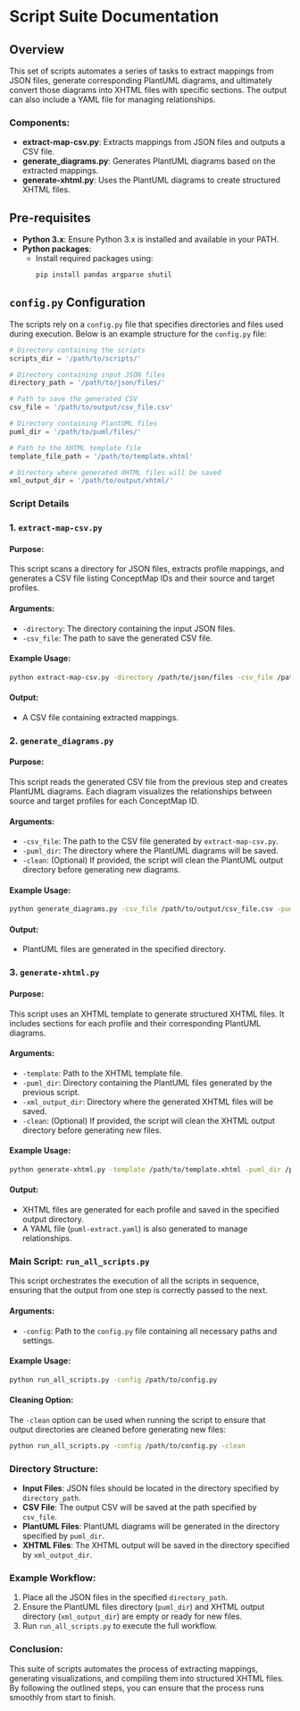 # Script Suite Documentation

## Overview
This set of scripts automates a series of tasks to extract mappings from JSON files, generate corresponding PlantUML diagrams, and ultimately convert those diagrams into XHTML files with specific sections. The output can also include a YAML file for managing relationships.

### Components:
- **extract-map-csv.py**: Extracts mappings from JSON files and outputs a CSV file.
- **generate_diagrams.py**: Generates PlantUML diagrams based on the extracted mappings.
- **generate-xhtml.py**: Uses the PlantUML diagrams to create structured XHTML files.

## Pre-requisites
- **Python 3.x**: Ensure Python 3.x is installed and available in your PATH.
- **Python packages**:
  - Install required packages using:
    ```bash
    pip install pandas argparse shutil
    ```

## `config.py` Configuration
The scripts rely on a `config.py` file that specifies directories and files used during execution. Below is an example structure for the `config.py` file:

```python
# Directory containing the scripts
scripts_dir = '/path/to/scripts/'

# Directory containing input JSON files
directory_path = '/path/to/json/files/'

# Path to save the generated CSV
csv_file = '/path/to/output/csv_file.csv'

# Directory containing PlantUML files
puml_dir = '/path/to/puml/files/'

# Path to the XHTML template file
template_file_path = '/path/to/template.xhtml'

# Directory where generated XHTML files will be saved
xml_output_dir = '/path/to/output/xhtml/'
```

### Script Details

### 1. `extract-map-csv.py`

#### Purpose:
This script scans a directory for JSON files, extracts profile mappings, and generates a CSV file listing ConceptMap IDs and their source and target profiles.

#### Arguments:
- `-directory`: The directory containing the input JSON files.
- `-csv_file`: The path to save the generated CSV file.

#### Example Usage:
```bash
python extract-map-csv.py -directory /path/to/json/files -csv_file /path/to/output/csv_file.csv
```

#### Output:
- A CSV file containing extracted mappings.

### 2. `generate_diagrams.py`

#### Purpose:
This script reads the generated CSV file from the previous step and creates PlantUML diagrams. Each diagram visualizes the relationships between source and target profiles for each ConceptMap ID.

#### Arguments:
- `-csv_file`: The path to the CSV file generated by `extract-map-csv.py`.
- `-puml_dir`: The directory where the PlantUML diagrams will be saved.
- `-clean`: (Optional) If provided, the script will clean the PlantUML output directory before generating new diagrams.

#### Example Usage:
```bash
python generate_diagrams.py -csv_file /path/to/output/csv_file.csv -puml_dir /path/to/output/puml_dir -clean
```

#### Output:
- PlantUML files are generated in the specified directory.

### 3. `generate-xhtml.py`

#### Purpose:
This script uses an XHTML template to generate structured XHTML files. It includes sections for each profile and their corresponding PlantUML diagrams.

#### Arguments:
- `-template`: Path to the XHTML template file.
- `-puml_dir`: Directory containing the PlantUML files generated by the previous script.
- `-xml_output_dir`: Directory where the generated XHTML files will be saved.
- `-clean`: (Optional) If provided, the script will clean the XHTML output directory before generating new files.

#### Example Usage:
```bash
python generate-xhtml.py -template /path/to/template.xhtml -puml_dir /path/to/puml/dir -xml_output_dir /path/to/output/xhtml/ -clean
```

#### Output:
- XHTML files are generated for each profile and saved in the specified output directory.
- A YAML file (`puml-extract.yaml`) is also generated to manage relationships.

### Main Script: `run_all_scripts.py`

This script orchestrates the execution of all the scripts in sequence, ensuring that the output from one step is correctly passed to the next.

#### Arguments:
- `-config`: Path to the `config.py` file containing all necessary paths and settings.

#### Example Usage:
```bash
python run_all_scripts.py -config /path/to/config.py
```

#### Cleaning Option:
The `-clean` option can be used when running the script to ensure that output directories are cleaned before generating new files:

```bash
python run_all_scripts.py -config /path/to/config.py -clean
```

### Directory Structure:
- **Input Files**: JSON files should be located in the directory specified by `directory_path`.
- **CSV File**: The output CSV will be saved at the path specified by `csv_file`.
- **PlantUML Files**: PlantUML diagrams will be generated in the directory specified by `puml_dir`.
- **XHTML Files**: The XHTML output will be saved in the directory specified by `xml_output_dir`.

### Example Workflow:
1. Place all the JSON files in the specified `directory_path`.
2. Ensure the PlantUML files directory (`puml_dir`) and XHTML output directory (`xml_output_dir`) are empty or ready for new files.
3. Run `run_all_scripts.py` to execute the full workflow.

### Conclusion:
This suite of scripts automates the process of extracting mappings, generating visualizations, and compiling them into structured XHTML files. By following the outlined steps, you can ensure that the process runs smoothly from start to finish.